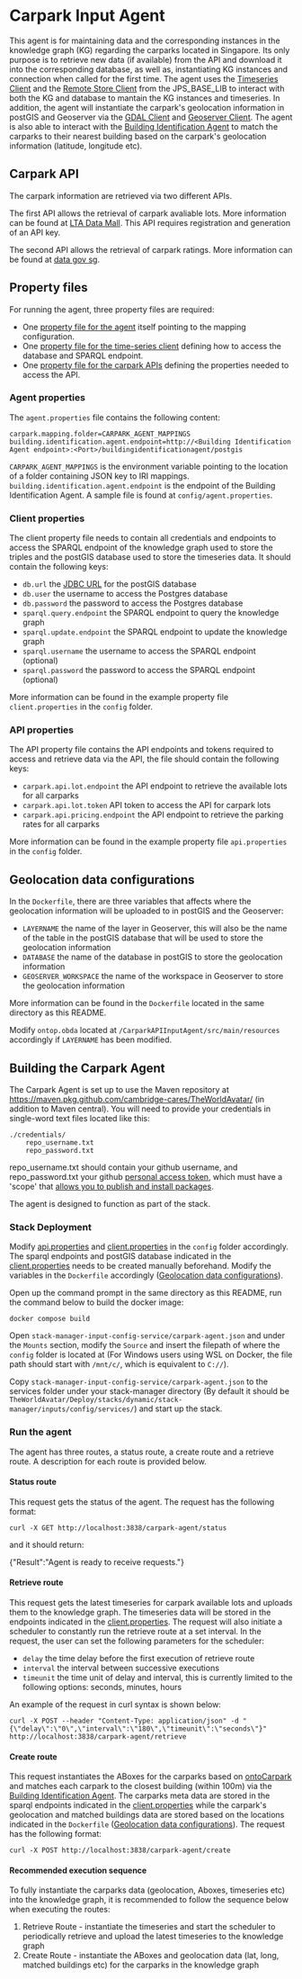 # Carpark Input Agent

This agent is for maintaining data and the corresponding instances in the knowledge graph (KG) regarding the carparks located in Singapore. Its only purpose is to retrieve new data (if available) from the API and download it into 
the corresponding database, as well as, instantiating KG instances and connection when called for the first time. The 
agent uses the [Timeseries Client](https://github.com/cambridge-cares/TheWorldAvatar/tree/main/JPS_BASE_LIB/src/main/java/uk/ac/cam/cares/jps/base/timeseries) and the [Remote Store Client](https://github.com/cambridge-cares/TheWorldAvatar/tree/main/JPS_BASE_LIB/src/main/java/uk/ac/cam/cares/jps/base/query/RemoteStoreClient.java)
from the JPS_BASE_LIB to interact with both the KG and database to mantain the KG instances and timeseries. In addition, the agent will instantiate the carpark's geolocation information in postGIS and Geoserver via the [GDAL Client](https://github.com/cambridge-cares/TheWorldAvatar/blob/main/Deploy/stacks/dynamic/stack-clients/src/main/java/com/cmclinnovations/stack/clients/gdal/GDALClient.java) and [Geoserver Client](https://github.com/cambridge-cares/TheWorldAvatar/blob/main/Deploy/stacks/dynamic/stack-clients/src/main/java/com/cmclinnovations/stack/clients/geoserver/GeoServerClient.java). The agent is also able to interact with the [Building Identification Agent](https://github.com/cambridge-cares/TheWorldAvatar/tree/main/Agents/BuildingIdentificationAgent) to match the carparks to their nearest building based on the carpark's geolocation information (latitude, longitude etc).

## Carpark API
The carpark information are retrieved via two different APIs.

The first API allows the retrieval of carpark avaliable lots. More information can be found at [LTA Data Mall](https://datamall.lta.gov.sg/content/datamall/en/dynamic-data.html). This API requires registration and generation of an API key.

The second API allows the retrieval of carpark ratings. More information can be found at [data gov sg](https://beta.data.gov.sg/collections/325/view).

## Property files
For running the agent, three property files are required:
- One [property file for the agent](#agent-properties) itself pointing to the mapping configuration.
- One [property file for the time-series client](#time-series-client-properties) defining how to access the database and SPARQL endpoint.
- One [property file for the carpark APIs](#api-properties) defining the properties needed to access the API.

### Agent properties
The `agent.properties` file contains the following content:
```
carpark.mapping.folder=CARPARK_AGENT_MAPPINGS
building.identification.agent.endpoint=http://<Building Identification Agent endpoint>:<Port>/buildingidentificationagent/postgis
```
`CARPARK_AGENT_MAPPINGS` is the environment variable pointing to the location of a folder containing JSON key to IRI mappings. 
`building.identification.agent.endpoint` is the endpoint of the Building Identification Agent.
A sample file is found at `config/agent.properties`. 

### Client properties
The client property file needs to contain all credentials and endpoints to access the SPARQL endpoint of the knowledge graph used to store the triples and the postGIS database used to store the timeseries data. It should contain the following keys:
- `db.url` the [JDBC URL](https://www.postgresql.org/docs/7.4/jdbc-use.html) for the postGIS database
- `db.user` the username to access the Postgres database
- `db.password` the password to access the Postgres database
- `sparql.query.endpoint` the SPARQL endpoint to query the knowledge graph
- `sparql.update.endpoint` the SPARQL endpoint to update the knowledge graph
- `sparql.username` the username to access the SPARQL endpoint (optional)
- `sparql.password` the password to access the SPARQL endpoint (optional)

More information can be found in the example property file `client.properties` in the `config` folder.

### API properties
The API property file contains the API endpoints and tokens required to access and retrieve data via the API, the file should contain the following keys:
- `carpark.api.lot.endpoint` the API endpoint to retrieve the available lots for all carparks
- `carpark.api.lot.token` API token to access the API for carpark lots
- `carpark.api.pricing.endpoint` the API endpoint to retrieve the parking rates for all carparks

More information can be found in the example property file `api.properties` in the `config` folder.

## Geolocation data configurations
In the `Dockerfile`, there are three variables that affects where the geolocation information will be uploaded to in postGIS and the Geoserver:
- `LAYERNAME` the name of the layer in Geoserver, this will also be the name of the table in the postGIS database that will be used to store the geolocation information
- `DATABASE` the name of the database in postGIS to store the geolocation information
- `GEOSERVER_WORKSPACE` the name of the workspace in Geoserver to store the geolocation information

More information can be found in the `Dockerfile` located in the same directory as this README.

Modify `ontop.obda` located at `/CarparkAPIInputAgent/src/main/resources` accordingly if `LAYERNAME` has been modified.

## Building the Carpark Agent
The Carpark Agent is set up to use the Maven repository at https://maven.pkg.github.com/cambridge-cares/TheWorldAvatar/ (in addition to Maven central). You will need to provide your credentials in single-word text files located like this:
```
./credentials/
    repo_username.txt
    repo_password.txt
```
repo_username.txt should contain your github username, and repo_password.txt your github [personal access token](https://docs.github.com/en/github/authenticating-to-github/creating-a-personal-access-token),
which must have a 'scope' that [allows you to publish and install packages](https://docs.github.com/en/packages/working-with-a-github-packages-registry/working-with-the-apache-maven-registry#authenticating-to-github-packages).

The agent is designed to function as part of the stack.

### Stack Deployment

Modify [api.properties](#api-properties) and [client.properties](#client-properties) in the `config` folder accordingly. The sparql endpoints and postGIS database indicated in the [client.properties](#client-properties) needs to be created manually beforehand. Modify the variables in the `Dockerfile` accordingly ([Geolocation data configurations](#geolocation-data-configurations)).

Open up the command prompt in the same directory as this README, run the command below to build the docker image:
```
docker compose build
```
Open `stack-manager-input-config-service/carpark-agent.json` and under the `Mounts` section, modify the `Source` and insert the filepath of where the `config` folder is located at (For Windows users using WSL on Docker, the file path should start with `/mnt/c/`, which is equivalent to `C://`).

Copy `stack-manager-input-config-service/carpark-agent.json` to the services folder under your stack-manager directory (By default it should be `TheWorldAvatar/Deploy/stacks/dynamic/stack-manager/inputs/config/services/`) and start up the stack.

### Run the agent

The agent has three routes, a status route, a create route and a retrieve route. A description for each route is provided below.

#### Status route

This request gets the status of the agent. The request has the following format:
```
curl -X GET http://localhost:3838/carpark-agent/status
```
and it should return:

{"Result":"Agent is ready to receive requests."}

#### Retrieve route

This request gets the latest timeseries for carpark available lots and uploads them to the knowledge graph. The timeseries data will be stored in the endpoints indicated in the [client.properties](#client-properties). The request will also initiate a scheduler to constantly run the retrieve route at a set interval. In the request, the user can set the following parameters for the scheduler:
- `delay` the time delay before the first execution of retrieve route
- `interval` the interval between successive executions 
- `timeunit` the time unit of delay and interval, this is currently limited to the following options: seconds, minutes, hours 

An example of the request in curl syntax is shown below:
```
curl -X POST --header "Content-Type: application/json" -d "{\"delay\":\"0\",\"interval\":\"180\",\"timeunit\":\"seconds\"}" http://localhost:3838/carpark-agent/retrieve
```

#### Create route
This request instantiates the ABoxes for the carparks based on [ontoCarpark](https://github.com/cambridge-cares/TheWorldAvatar/blob/main/JPS_Ontology/ontology/ontocarpark/OntoCarpark.owl) and matches each carpark to the closest building (within 100m) via the [Building Identification Agent](https://github.com/cambridge-cares/TheWorldAvatar/tree/main/Agents/BuildingIdentificationAgent). The carparks meta data are stored in the sparql endpoints indicated in the [client.properties](#client-properties) while the carpark's geolocation and matched buildings data are stored based on the locations indicated in the `Dockerfile` ([Geolocation data configurations](#geolocation-data-configurations)). The request has the following format:
```
curl -X POST http://localhost:3838/carpark-agent/create
```

#### Recommended execution sequence
To fully instantiate the carparks data (geolocation, Aboxes, timeseries etc) into the knowledge graph, it is recommended to follow the sequence below when executing the routes:
1) Retrieve Route - instantiate the timeseries and start the scheduler to periodically retrieve and upload the latest timeseries to the knowledge graph
2) Create Route - instantiate the ABoxes and geolocation data (lat, long, matched buildings etc) for the carparks in the knowledge graph